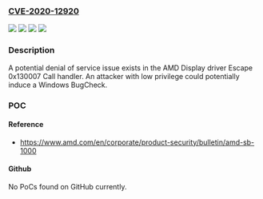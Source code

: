 ### [CVE-2020-12920](https://cve.mitre.org/cgi-bin/cvename.cgi?name=CVE-2020-12920)
![](https://img.shields.io/static/v1?label=Product&message=AMD%20Radeon%20Software&color=blue)
![](https://img.shields.io/static/v1?label=Version&message=Radeon%20Pro%20Software%20for%20Enterprise%20&color=brightgreen)
![](https://img.shields.io/static/v1?label=Version&message=Radeon%20Software%20&color=brightgreen)
![](https://img.shields.io/static/v1?label=Vulnerability&message=NA&color=brightgreen)

### Description

A potential denial of service issue exists in the AMD Display driver Escape 0x130007 Call handler. An attacker with low privilege could potentially induce a Windows BugCheck.

### POC

#### Reference
- https://www.amd.com/en/corporate/product-security/bulletin/amd-sb-1000

#### Github
No PoCs found on GitHub currently.

